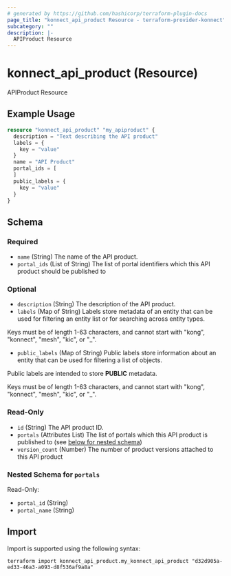 ```yaml
---
# generated by https://github.com/hashicorp/terraform-plugin-docs
page_title: "konnect_api_product Resource - terraform-provider-konnect"
subcategory: ""
description: |-
  APIProduct Resource
---
```


# konnect_api_product (Resource)

APIProduct Resource

## Example Usage

```terraform
resource "konnect_api_product" "my_apiproduct" {
  description = "Text describing the API product"
  labels = {
    key = "value"
  }
  name = "API Product"
  portal_ids = [
  ]
  public_labels = {
    key = "value"
  }
}
```

<!-- schema generated by tfplugindocs -->
## Schema

### Required

- `name` (String) The name of the API product.
- `portal_ids` (List of String) The list of portal identifiers which this API product should be published to

### Optional

- `description` (String) The description of the API product.
- `labels` (Map of String) Labels store metadata of an entity that can be used for filtering an entity list or for searching across entity types. 

Keys must be of length 1-63 characters, and cannot start with "kong", "konnect", "mesh", "kic", or "_".
- `public_labels` (Map of String) Public labels store information about an entity that can be used for filtering a list of objects.

Public labels are intended to store **PUBLIC** metadata. 

Keys must be of length 1-63 characters, and cannot start with "kong", "konnect", "mesh", "kic", or "_".

### Read-Only

- `id` (String) The API product ID.
- `portals` (Attributes List) The list of portals which this API product is published to (see [below for nested schema](#nestedatt--portals))
- `version_count` (Number) The number of product versions attached to this API product

<a id="nestedatt--portals"></a>
### Nested Schema for `portals`

Read-Only:

- `portal_id` (String)
- `portal_name` (String)

## Import

Import is supported using the following syntax:

```shell
terraform import konnect_api_product.my_konnect_api_product "d32d905a-ed33-46a3-a093-d8f536af9a8a"
```
